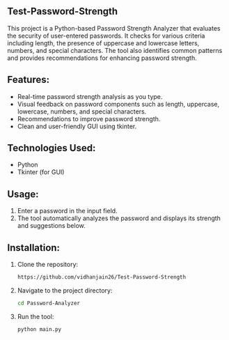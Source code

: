 ## Test-Password-Strength
This project is a Python-based Password Strength Analyzer that evaluates the security of user-entered passwords. It checks for various criteria including length, the presence of uppercase and lowercase letters, numbers, and special characters. The tool also identifies common patterns and provides recommendations for enhancing password strength.

## Features:
- Real-time password strength analysis as you type.
- Visual feedback on password components such as length, uppercase, lowercase, numbers, and special characters.
- Recommendations to improve password strength.
- Clean and user-friendly GUI using tkinter.

## Technologies Used:
- Python
- Tkinter (for GUI)

## Usage:
1. Enter a password in the input field.
2. The tool automatically analyzes the password and displays its strength and suggestions below.

## Installation:
1. Clone the repository:
   ```sh
   https://github.com/vidhanjain26/Test-Password-Strength
3. Navigate to the project directory:
   ```sh
   cd Password-Analyzer
5. Run the tool:
   ```sh
   python main.py
